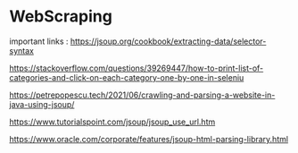 # WebScraping

important links : https://jsoup.org/cookbook/extracting-data/selector-syntax

https://stackoverflow.com/questions/39269447/how-to-print-list-of-categories-and-click-on-each-category-one-by-one-in-seleniu

https://petrepopescu.tech/2021/06/crawling-and-parsing-a-website-in-java-using-jsoup/

https://www.tutorialspoint.com/jsoup/jsoup_use_url.htm

https://www.oracle.com/corporate/features/jsoup-html-parsing-library.html
